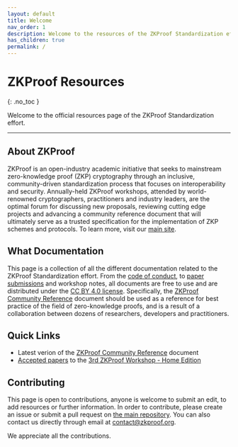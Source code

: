 ```yaml
---
layout: default
title: Welcome
nav_order: 1
description: Welcome to the resources of the ZKProof Standardization effort
has_children: true
permalink: /
---
```

# ZKProof Resources
{: .no_toc }

Welcome to the official resources page of the ZKProof Standardization effort. 

---

## About ZKProof

ZKProof is an open-industry academic initiative that seeks to mainstream zero-knowledge proof (ZKP) cryptography through an inclusive, community-driven standardization process that focuses on interoperability and security. Annually-held ZKProof workshops, attended by world-renowned cryptographers, practitioners and industry leaders, are the optimal forum for discussing new proposals, reviewing cutting edge projects and advancing a community reference document that will ultimately serve as a trusted specification for the implementation of ZKP schemes and protocols. To learn more, visit our [main site](https://zkproof.org/about/).

## What Documentation

This page is a collection of all the different documentation related to the ZKProof Standardization effort. From the [code of conduct](/general), to [paper submissions](/standards/proposals) and workshop notes, all documents are free to use and are distributed under the [CC BY 4.0 license](https://creativecommons.org/licenses/by/4.0/deed.ast). Specifically, the [ZKProof Community Reference](/docs/reference) document should be used as a reference for best practice of the field of zero-knowledge proofs, and is a result of a collaboration between dozens of researchers, developers and practitioners.  


## Quick Links

- Latest verion of the [ZKProof Community Reference](/pages/reference/reference.pdf) document
- [Accepted papers](/standards/proposals) to the [3rd ZKProof Workshop - Home Edition](https://zkproof.org/events/workshop3)


## Contributing

This page is open to contributions, anyone is welcome to submit an edit, to add resources or further information. In order to contribute, please create an issue or submit a pull request on [the main repository](https://github.com/zkpstandard/docs). You can also contact us directly through email at [contact@zkproof.org](mailto:contact@zkproof.org).

We appreciate all the contributions.